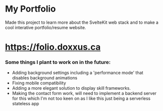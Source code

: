 # My Portfolio

Made this project to learn more about the SvelteKit web stack and to make a cool interative portfolio/resume website.

# https://folio.doxxus.ca


### Some things I plant to work on in the future:

- Adding background settings including a 'performance mode' that disables background animations
- Fixing mobile compatibility
- Adding a more elegant solution to display skill frameworks.
- Making the contact form work, will need to implement a backend server for this which I'm not too keen on as I like this just being a serverless stateless app
